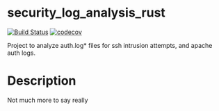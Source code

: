 security_log_analysis_rust
=====================

[![Build Status](https://github.com/ddboline/security_log_analysis_rust/workflows/Rust/badge.svg?branch=main)](https://github.com/ddboline/security_log_analysis_rust/actions?branch=main)
[![codecov](https://codecov.io/gh/ddboline/security_log_analysis_rust/branch/main/graph/badge.svg)](https://codecov.io/gh/ddboline/security_log_analysis_rust)


Project to analyze auth.log* files for ssh intrusion attempts, and apache auth logs.


Description
===========

Not much more to say really
